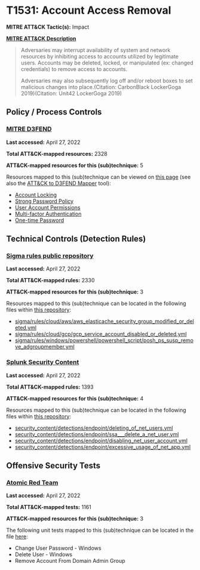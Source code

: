 # T1531: Account Access Removal
**MITRE ATT&CK Tactic(s):** Impact

**[MITRE ATT&CK Description](https://attack.mitre.org/techniques/T1531)**
<blockquote>Adversaries may interrupt availability of system and network resources by inhibiting access to accounts utilized by legitimate users. Accounts may be deleted, locked, or manipulated (ex: changed credentials) to remove access to accounts.

Adversaries may also subsequently log off and/or reboot boxes to set malicious changes into place.(Citation: CarbonBlack LockerGoga 2019)(Citation: Unit42 LockerGoga 2019)</blockquote>

## Policy / Process Controls
### [MITRE D3FEND](https://d3fend.mitre.org/)
**Last accessed:** April 27, 2022

**Total ATT&CK-mapped resources:** 2328

**ATT&CK-mapped resources for this (sub)technique:** 5

Resources mapped to this (sub)technique can be viewed on [this page](https://d3fend.mitre.org/) (see also the [ATT&CK to D3FEND Mapper](https://d3fend.mitre.org/tools/attack-mapper) tool):

* [Account Locking](https://d3fend.mitre.org/techniques/d3f:AccountLocking)
* [Strong Password Policy](https://d3fend.mitre.org/techniques/d3f:StrongPasswordPolicy)
* [User Account Permissions](https://d3fend.mitre.org/techniques/d3f:UserAccountPermissions)
* [Multi-factor Authentication](https://d3fend.mitre.org/techniques/d3f:Multi-factorAuthentication)
* [One-time Password](https://d3fend.mitre.org/techniques/d3f:One-timePassword)

## Technical Controls (Detection Rules)
### [Sigma rules public repository](https://github.com/SigmaHQ/sigma)
**Last accessed:** April 27, 2022

**Total ATT&CK-mapped rules:** 2330

**ATT&CK-mapped resources for this (sub)technique:** 3

Resources mapped to this (sub)technique can be located in the following files within [this repository](https://github.com/SigmaHQ/sigma/tree/master/rules):

* [sigma/rules/cloud/aws/aws_elasticache_security_group_modified_or_deleted.yml](https://github.com/SigmaHQ/sigma/blob/master/rules/cloud/aws/aws_elasticache_security_group_modified_or_deleted.yml)
* [sigma/rules/cloud/gcp/gcp_service_account_disabled_or_deleted.yml](https://github.com/SigmaHQ/sigma/blob/master/rules/cloud/gcp/gcp_service_account_disabled_or_deleted.yml)
* [sigma/rules/windows/powershell/powershell_script/posh_ps_susp_remove_adgroupmember.yml](https://github.com/SigmaHQ/sigma/blob/master/rules/windows/powershell/powershell_script/posh_ps_susp_remove_adgroupmember.yml)

### [Splunk Security Content](https://github.com/splunk/security_content)
**Last accessed:** April 27, 2022

**Total ATT&CK-mapped rules:** 1393

**ATT&CK-mapped resources for this (sub)technique:** 4

Resources mapped to this (sub)technique can be located in the following files within [this repository](https://github.com/splunk/security_content/tree/develop/detections):

* [security_content/detections/endpoint/deleting_of_net_users.yml](https://github.com/splunk/security_content/blob/develop/detections/endpoint/deleting_of_net_users.yml)
* [security_content/detections/endpoint/ssa___delete_a_net_user.yml](https://github.com/splunk/security_content/blob/develop/detections/endpoint/ssa___delete_a_net_user.yml)
* [security_content/detections/endpoint/disabling_net_user_account.yml](https://github.com/splunk/security_content/blob/develop/detections/endpoint/disabling_net_user_account.yml)
* [security_content/detections/endpoint/excessive_usage_of_net_app.yml](https://github.com/splunk/security_content/blob/develop/detections/endpoint/excessive_usage_of_net_app.yml)


## Offensive Security Tests
### [Atomic Red Team](https://github.com/redcanaryco/atomic-red-team)
**Last accessed:** April 27, 2022

**Total ATT&CK-mapped tests:** 1161

**ATT&CK-mapped resources for this (sub)technique:** 3

The following unit tests mapped to this (sub)technique can be located in the file [here](https://github.com/redcanaryco/atomic-red-team/tree/master/atomics/T1531/T1531.yaml):

* Change User Password - Windows
* Delete User - Windows
* Remove Account From Domain Admin Group

